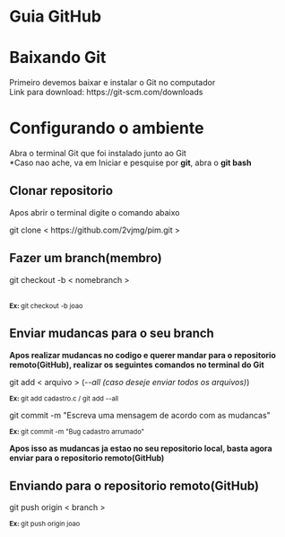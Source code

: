 # Guia GitHub
<h1>Baixando Git</h1>
<p>Primeiro devemos baixar e instalar o Git no computador <br>
Link para download: https://git-scm.com/downloads
</p>

<h1>Configurando o ambiente</h1>
<p>Abra o terminal Git que foi instalado junto ao Git <br>
*Caso nao ache, va em Iniciar e pesquise por <strong>git</strong>, abra o <strong>git bash</strong>
</p>

<h2>Clonar repositorio</h2>
<p>Apos abrir o terminal digite o comando abaixo</p>
<p>git clone < https://github.com/2vjmg/pim.git ></p>

<h2>Fazer um branch(membro)</h2>
<p>git checkout -b < nomebranch > </p> <br>
<small><strong>Ex: </strong>git checkout -b joao</small>

<h2>Enviar mudancas para o seu branch</h2>
<p><strong>Apos realizar mudancas no codigo e querer mandar para o repositorio remoto(GitHub), realizar os seguintes comandos no terminal do Git</strong></p>

<p>git add < arquivo > (<i>--all (caso deseje enviar todos os arquivos)</i>)</p>
<small><strong>Ex: </strong>git add cadastro.c / git add --all</small>

<p>git commit -m "Escreva uma mensagem de acordo com as mudancas"</p>
<small><strong>Ex: </strong>git commit -m "Bug cadastro arrumado"</small>

<p><strong>Apos isso as mudancas ja estao no seu repositorio local, basta agora enviar para o repositorio remoto(GitHub)</strong></p>

<h2>Enviando para o repositorio remoto(GitHub)</h2>
<p>git push origin < branch ></p>
<small><strong>Ex: </strong>git push origin joao</small>
